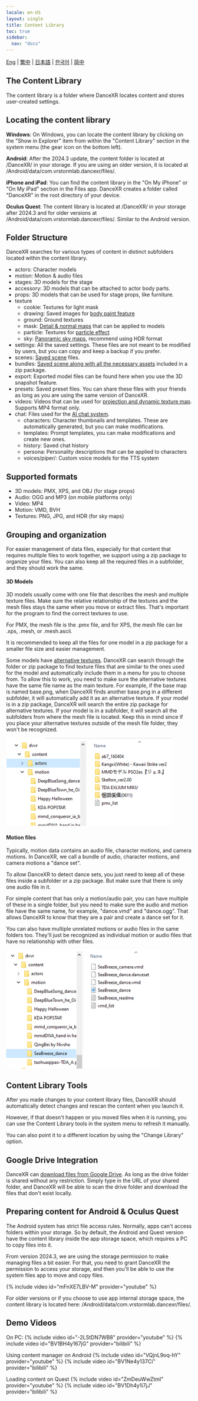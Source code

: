 ```yaml
---
locale: en-US
layout: single
title: Content Library
toc: true
sidebar:
  nav: "docs"
---
```

[Eng](/dancexr/preparecontent) | [繁中](/tw/dancexr/preparecontent) | [日本語](/jp/dancexr/preparecontent) | [한국어](/kr/dancexr/preparecontent) | [简中](/zh/dancexr/preparecontent)


## The Content Library

The content library is a folder where DanceXR locates content and stores user-created settings.


## Locating the content library

**Windows**: On Windows, you can locate the content library by clicking on the "Show in Explorer" item from within the "Content Library" section in the system menu (the gear icon on the bottom left).

**Android**: After the 2024.3 update, the content folder is located at /DanceXR/ in your storage. If you are using an older version, it is located at /Android/data/com.vrstormlab.dancexr/files/.

**iPhone and iPad**: You can find the content library in the "On My iPhone" or "On My iPad" section in the Files app. DanceXR creates a folder called "DanceXR" in the root directory of your device.

**Oculus Quest**: The content library is located at /DanceXR/ in your storage after 2024.3 and for older versions at /Android/data/com.vrstormlab.dancexr/files/. Similar to the Android version.


## Folder Structure

DanceXR searches for various types of content in distinct subfolders located within the content library.

* actors: Character models
* motion: Motion & audio files
* stages: 3D models for the stage
* accessory: 3D models that can be attached to actor body parts.
* props: 3D models that can be used for stage props, like furniture.
* texture
  * cookie: Textures for light mask
  * drawing: Saved images for [body paint feature](features/outfit_body_paint.md)
  * ground: Ground textures
  * mask: [Detail & normal maps](features/custom_detail_map.md) that can be applied to models
  * particle: Textures for [particle effect](features/particles.md)
  * sky: [Panoramic sky maps](features/skymap.md), recommend using HDR format
* settings: All the saved settings. These files are not meant to be modified by users, but you can copy and keep a backup if you prefer.
* scenes: [Saved scene](features/save_scene.md) files.
* bundles: [Saved scene along with all the necessary assets](features/scene_bundle.md) included in a zip package.
* export: Exported model files can be found here when you use the 3D snapshot feature.
* presets: Saved preset files. You can share these files with your friends as long as you are using the same version of DanceXR.
* videos: Videos that can be used for [projection and dynamic texture map](features/video_playback.md). Supports MP4 format only.
* chat: Files used for the [AI chat system](ai_chat.md).
  * characters: Character thumbnails and templates. These are automatically generated, but you can make modifications.
  * templates: Prompt templates, you can make modifications and create new ones.
  * history: Saved chat history
  * persona: Personality descriptions that can be applied to characters
  * voices/piper/: Custom voice models for the TTS system

## Supported formats

* 3D models: PMX, XPS, and OBJ (for stage props)
* Audio: OGG and MP3 (on mobile platforms only)
* Video: MP4
* Motion: VMD, BVH
* Textures: PNG, JPG, and HDR (for sky maps)

## Grouping and organization

For easier management of data files, especially for that content that requires multiple files to work together, we support using a zip package to organize your files. You can also keep all the required files in a subfolder, and they should work the same.

#### 3D Models<a id="3d-models"></a>

3D models usually come with one file that describes the mesh and multiple texture files. Make sure the relative relationship of the textures and the mesh files stays the same when you move or extract files. That's important for the program to find the correct textures to use.

For PMX, the mesh file is the .pmx file, and for XPS, the mesh file can be .xps, .mesh, or .mesh.ascii.

It is recommended to keep all the files for one model in a zip package for a smaller file size and easier management.

Some models have [alternative textures](features/alternative_textures.md). DanceXR can search through the folder or zip package to find texture files that are similar to the ones used for the model and automatically include them in a menu for you to choose from. To allow this to work, you need to make sure the alternative textures have the same file name as the main texture. For example, if the base map is named base.png, when DanceXR finds another base.png in a different subfolder, it will automatically add it as an alternative texture. If your model is in a zip package, DanceXR will search the entire zip package for alternative textures. If your model is in a subfolder, it will search all the subfolders from where the mesh file is located. Keep this in mind since if you place your alternative textures outside of the mesh file folder, they won't be recognized.

![Example of actors folder](/images/content_actors.PNG)

#### Motion files<a id="motion-files"></a>

Typically, motion data contains an audio file, character motions, and camera motions. In DanceXR, we call a bundle of audio, character motions, and camera motions a "dance set".

To allow DanceXR to detect dance sets, you just need to keep all of these files inside a subfolder or a zip package. But make sure that there is only one audio file in it.

For simple content that has only a motion/audio pair, you can have multiple of these in a single folder, but you need to make sure the audio and motion file have the same name, for example, "dance.vmd" and "dance.ogg". That allows DanceXR to know that they are a pair and create a dance set for it.

You can also have multiple unrelated motions or audio files in the same folders too. They'll just be recognized as individual motion or audio files that have no relationship with other files.

![Example of motion folder](/images/content_motion.PNG)

## Content Library Tools

After you made changes to your content library files, DanceXR should automatically detect changes and rescan the content when you launch it.

However, if that doesn't happen or you moved files when it is running, you can use the Content Library tools in the system menu to refresh it manually.

You can also point it to a different location by using the "Change Library" option.

## Google Drive Integration

DanceXR can [download files from Google Drive](features/googledrive.md). As long as the drive folder is shared without any restriction. Simply type in the URL of your shared folder, and DanceXR will be able to scan the drive folder and download the files that don't exist locally.

## Preparing content for Android & Oculus Quest

The Android system has strict file access rules. Normally, apps can't access folders within your storage. So by default, the Android and Quest version have the content library inside the app storage space, which requires a PC to copy files into it.

From version 2024.3, we are using the storage permission to make managing files a bit easier. For that, you need to grant DanceXR the permission to access your storage, and then you'll be able to use the system files app to move and copy files.

{% include video id="mFnXE7LBV-M" provider="youtube" %}

For older versions or if you choose to use app internal storage space, the content library is located here: /Android/data/com.vrstormlab.dancexr/files/.

## Demo Videos

On PC:
{% include video id="-2LStDN7WB8" provider="youtube" %}
{% include video id="BV1BH4y167jG" provider="bilibili" %}

Using content manager on Android
{% include video id="VQjnL9oq-hY" provider="youtube" %}
{% include video id="BV1Ne4y137Ci" provider="bilibili" %}

Loading content on Quest
{% include video id="ZmDeuWwZtmI" provider="youtube" %}
{% include video id="BV1Dh4y1i7jJ" provider="bilibili" %}